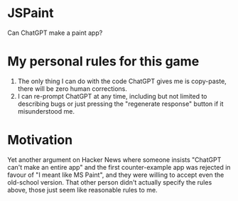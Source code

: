 # JSPaint

Can ChatGPT make a paint app?

# My personal rules for this game

1. The only thing I can do with the code ChatGPT gives me is copy-paste, there will be zero human corrections.
2. I can re-prompt ChatGPT at any time, including but not limited to describing bugs or just pressing the "regenerate response" button if it misunderstood me.

# Motivation

Yet another argument on Hacker News where someone insists "ChatGPT can't make an entire app" and the first counter-example app was rejected in favour of "I meant like MS Paint", and they were willing to accept even the old-school version. That other person didn't actually specify the rules above, those just seem like reasonable rules to me.
